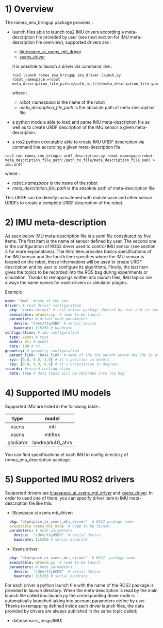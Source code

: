 # 1) Overview #

The romea_imu_bringup package provides  : 

 - launch files able to launch ros2 IMU drivers according a meta-description file provided by user (see next section for IMU meta-description file overview), supported drivers are :

   - [bluespace_ai_xsens_mti_driver](https://github.com/bluespace-ai/bluespace_ai_xsens_ros_mti_driver)
   - [xsens_driver](https://github.com/norlab-ulaval/ethzasl_xsens_driver.git)

   It is possible to launch a driver via command line : 

    ```console
    ros2 launch romea_imu_bringup imu_driver.launch.py robot_namespace:=robot meta_description_file_path:=/path_to_file/meta_description_file.yaml
    ```

   where :

   - *robot_namespace* is the name of the robot 
   - *meta_description_file_path* is the absolute path of meta-description file    

 - a python module able to load and parse IMU meta-description file as well as to create URDF description of the IMU sensor a given meta-description.

 - a ros2 python executable able to create IMU URDF description via command line according a given meta-description file  :

  ```console
  ros2 run romea_imu_bringup urdf_description.py robot_namespace:robot meta_description_file_path:/path_to_file/meta_description_file.yaml > imu.urdf`
  ```

   where :

   - *robot_namespace* is the name of the robot 
   - *meta_description_file_path* is the absolute path of meta-description file    

   This URDF  can be directly concatened with mobile base and other sensor URDFs to create a complete URDF description of the robot.  

   



# 2) IMU meta-description #

As seen below IMU meta-description file is a yaml file constituted by five items. The first item is the name of sensor defined by user. The second one is the configuration of ROS2 driver used to control IMU sensor (see section 4 for more explanations). The third item provides basics specifications of the IMU sensor and the fourth item specifies where the IMU sensor is located on the robot, these informations will be used to create URDF description and by user to configure its algorithms.  Finally, the last item gives the topics to be recorded into the ROS bag during experiments or simulation. Thanks to remappings written into launch files, IMU topics are always the same names for each drivers or simulator plugins.       

Example :
```yaml
name: "imu"  #name of the imu
driver: # ros2 driver configuration
  pkg: "xsens_driver" # ros2 driver package choiced by user and its parameters 
  executable: mtnode.py  # node to be launch
  parameters: # driver node parameters
    device: "/dev/ttyUSB0" # serial device
    baudrate: 115200 # baudrate
configuration: # imu configuration
  type: xsens # type
  model: mti # model
  rate: 100 # hz
geometry: # geometry configuration 
  parent_link: "base_link" # name of the the parent where the IMU is attached
  xyz: [0.0, 0.0, 1.0] # it's position in meters
  rpy: [0.0, 0.0, 0.0] # it's orientation in degrees
records: #record configuration
  data: true # data topic will be recorded into ros bag
```

# 4) Supported IMU models

Supported IMU are listed in the following table :

|  type  |   model    |
| :----: | :--------: |
| xsens  |    mti     |
| xsens  |   mti6xx   |
| gladiator  |   landmark40_ahrs   |

You can find specifications of each IMU in config directory of romea_imu_description package.

# 5) Supported IMU ROS2 drivers

Supported drivers are [bluespace_ai_xsens_mti_driver](https://github.com/bluespace-ai/bluespace_ai_xsens_ros_mti_driver) and  [xsens_driver](https://github.com/norlab-ulaval/ethzasl_xsens_driver.git). In order to used one of them, you can specify driver item in IMU meta-description file like this:

- Bluespace ai xsens mti_driver:

```yaml
  pkg: "bluespace_ai_xsens_mti_driver"  # ROS2 package name  
  executable xsens_mti_node  # node to be launch
  parameters: # node parameters
    device:  "/dev/ttyUSB0"  # serial device
    baudrate: 115200 # serial baudrate
```

* Xsens driver:

```yaml
  pkg: "bluespace_ai_xsens_mti_driver"  # ROS2  package name  
  executable: mtnode.py  # node to be launch
  parameters: # node parameters
    device:  "/dev/ttyACM0"  # serial device
    baudrate: 115200 # serial baudrate
```

For each driver a python launch file with the name of the ROS2 package is provided in launch directory. When the meta-description is read by the main launch file called imu.launch.py the corresponding driver node is automatically launched taking into account parameters define by user. Thanks to remapping defined inside each driver launch files, the data provided by drivers are always published in the same topic called:

- data(sensors_msgs/IMU)
